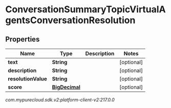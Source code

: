# ConversationSummaryTopicVirtualAgentsConversationResolution


## Properties

| Name | Type | Description | Notes |
| ------------ | ------------- | ------------- | ------------- |
| **text** | **String** |  |  [optional] |
| **description** | **String** |  |  [optional] |
| **resolutionValue** | **String** |  |  [optional] |
| **score** | [**BigDecimal**](BigDecimal) |  |  [optional] |




_com.mypurecloud.sdk.v2:platform-client-v2:217.0.0_
